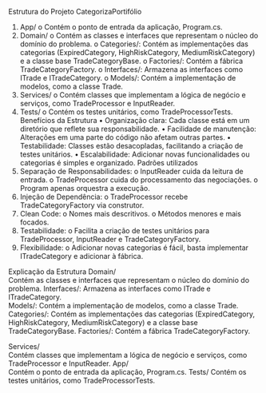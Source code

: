Estrutura do Projeto CategorizaPortifólio
  1.	App/
    o	Contém o ponto de entrada da aplicação, Program.cs.
  2.	Domain/
    o	Contém as classes e interfaces que representam o núcleo do domínio do problema.
      o	Categories/: Contém as implementações das categorias (ExpiredCategory, HighRiskCategory, MediumRiskCategory) e a classe base TradeCategoryBase.
      o	Factories/: Contém a fábrica TradeCategoryFactory.
      o	Interfaces/: Armazena as interfaces como ITrade e ITradeCategory.
      o	Models/: Contém a implementação de modelos, como a classe Trade.
  3.	Services/
    o	Contém classes que implementam a lógica de negócio e serviços, como TradeProcessor e InputReader.
  4.	Tests/
    o	Contém os testes unitários, como TradeProcessorTests.
Benefícios da Estrutura
  •	Organização clara: Cada classe está em um diretório que reflete sua responsabilidade.
  •	Facilidade de manutenção: Alterações em uma parte do código não afetam outras partes.
  •	Testabilidade: Classes estão desacopladas, facilitando a criação de testes unitários.
  •	Escalabilidade: Adicionar novas funcionalidades ou categorias é simples e organizado.
Padrões utilizados
  1.	Separação de Responsabilidades:
    o	InputReader cuida da leitura de entrada.
    o	TradeProcessor cuida do processamento das negociações.
    o	Program apenas orquestra a execução.
  2.	Injeção de Dependência:
    o	TradeProcessor recebe TradeCategoryFactory via construtor.
  3.	Clean Code:
    o	Nomes mais descritivos.
    o	Métodos menores e mais focados.
  4.	Testabilidade:
    o	Facilita a criação de testes unitários para TradeProcessor, InputReader e TradeCategoryFactory.
  5.	Flexibilidade:
    o	Adicionar novas categorias é fácil, basta implementar ITradeCategory e adicionar à fábrica.

Explicação da Estrutura
  Domain/  
    Contém as classes e interfaces que representam o núcleo do domínio do problema.
      Interfaces/: Armazena as interfaces como ITrade e ITradeCategory.   
      Models/: Contém a implementação de modelos, como a classe Trade.    
      Categories/: Contém as implementações das categorias (ExpiredCategory, HighRiskCategory, MediumRiskCategory) e a classe base TradeCategoryBase.
      Factories/: Contém a fábrica TradeCategoryFactory.
  
  Services/  
    Contém classes que implementam a lógica de negócio e serviços, como TradeProcessor e InputReader.
  App/  
    Contém o ponto de entrada da aplicação, Program.cs.
  Tests/
    Contém os testes unitários, como TradeProcessorTests.


